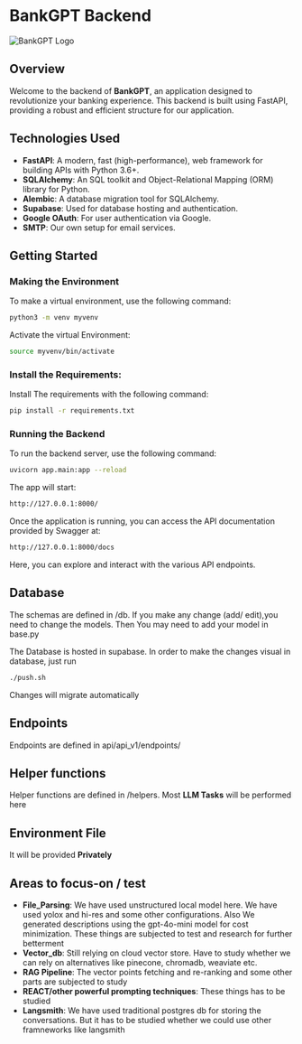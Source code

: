 # BankGPT Backend

![BankGPT Logo](https://lvpvdtjsjkjcteniapit.supabase.co/storage/v1/object/public/statics/Bankgpt.png)

## Overview

Welcome to the backend of **BankGPT**, an application designed to revolutionize your banking experience. This backend is built using FastAPI, providing a robust and efficient structure for our application.

## Technologies Used

- **FastAPI**: A modern, fast (high-performance), web framework for building APIs with Python 3.6+.
- **SQLAlchemy**: An SQL toolkit and Object-Relational Mapping (ORM) library for Python.
- **Alembic**: A database migration tool for SQLAlchemy.
- **Supabase**: Used for database hosting and authentication.
- **Google OAuth**: For user authentication via Google.
- **SMTP**: Our own setup for email services.

## Getting Started

### Making the Environment

To make a virtual environment, use the following command:

```bash
python3 -m venv myvenv
```

Activate the virtual Environment:

```bash
source myvenv/bin/activate
```

### Install the Requirements:

Install The requirements with the following command:

```bash
pip install -r requirements.txt
```

### Running the Backend

To run the backend server, use the following command:

```bash
uvicorn app.main:app --reload
```

The app will start:

```bash
http://127.0.0.1:8000/
```

Once the application is running, you can access the API documentation provided by Swagger at:

```bash
http://127.0.0.1:8000/docs
```

Here, you can explore and interact with the various API endpoints.

## Database
The schemas are defined in /db. If you make any change (add/ edit),you need to change the models. Then You may need to add your model in base.py

The Database is hosted in supabase.
In order to make the changes visual in database, just run
```bash
./push.sh
```
Changes will migrate automatically

## Endpoints
Endpoints are defined in api/api_v1/endpoints/

## Helper functions
Helper functions are defined in /helpers. Most **LLM Tasks** will be performed here

## Environment File
It will be provided **Privately**

## Areas to focus-on / test
- **File_Parsing**: We have used unstructured local model here. We have used yolox and hi-res and some other configurations. Also We generated descriptions using the gpt-4o-mini model for cost minimization. These things are subjected to test and research for further betterment
- **Vector_db**: Still relying on cloud vector store. Have to study whether we can rely on alternatives like pinecone, chromadb, weaviate etc.
- **RAG Pipeline**: The vector points fetching and re-ranking and some other parts are subjected to study
- **REACT/other powerful prompting techniques**: These things has to be studied
- **Langsmith**: We have used traditional postgres db for storing the conversations. But it has to be studied whether we could use other framneworks like langsmith 